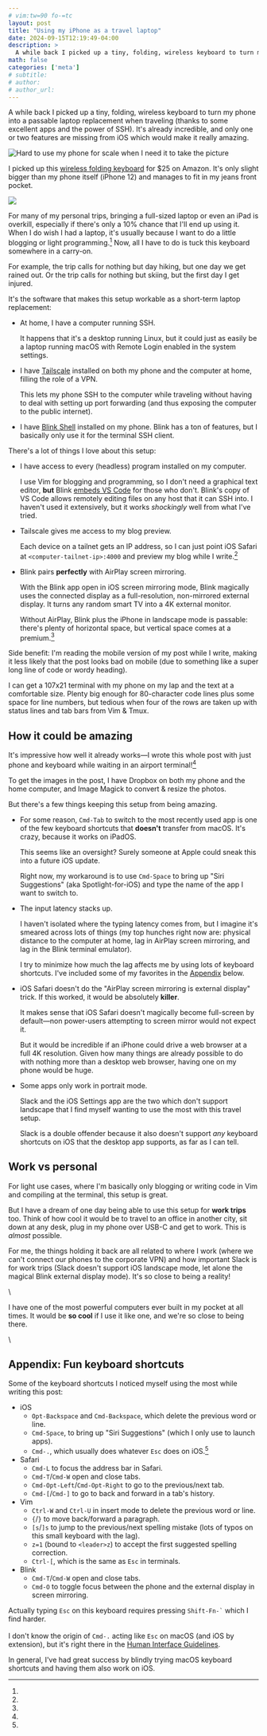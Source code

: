 ```yaml
---
# vim:tw=90 fo-=tc
layout: post
title: "Using my iPhone as a travel laptop"
date: 2024-09-15T12:19:49-04:00
description: >
  A while back I picked up a tiny, folding, wireless keyboard to turn my phone into a passable laptop replacement when traveling. It's already incredible, and only one or two features are missing from iOS which would make it really amazing.
math: false
categories: ['meta']
# subtitle:
# author:
# author_url:
---
```


A while back I picked up a tiny, folding, wireless keyboard to turn my phone into a passable laptop replacement when traveling (thanks to some excellent apps and the power of SSH). It's already incredible, and only one or two features are missing from iOS which would make it really amazing.

![Hard to use my phone for scale when I need it to take the picture](/assets/img/folding-keyboard-vs-airpods.jpg)

I picked up this [wireless folding keyboard][keyboard] for \$25 on Amazon. It's only slight bigger than my phone itself (iPhone 12) and manages to fit in my jeans front pocket.

[keyboard]: https://www.amazon.com/dp/B0BZLMG7SN/

![](/assets/img/folding-keyboard-folded.jpg)

For many of my personal trips, bringing a full-sized laptop or even an iPad is overkill, especially if there's only a 10% chance that I'll end up using it. When I do wish I had a laptop, it's usually because I want to do a little blogging or light programming.[^chance] Now, all I have to do is tuck this keyboard somewhere in a carry-on.

[^chance]:
  For example, the trip calls for nothing but day hiking, but one day we get rained out. Or the trip calls for nothing but skiing, but the first day I get injured.

It's the software that makes this setup workable as a short-term laptop replacement:

- At home, I have a computer running SSH.

  It happens that it's a desktop running Linux, but it could just as easily be a laptop running macOS with Remote Login enabled in the system settings.

- I have [Tailscale] installed on both my phone and the computer at home, filling the role of a VPN.

  This lets my phone SSH to the computer while traveling without having to deal with setting up port forwarding (and thus exposing the computer to the public internet).

- I have [Blink Shell] installed on my phone. Blink has a ton of features, but I basically only use it for the terminal SSH client.

[Tailscale]: https://tailscale.com
[Blink Shell]: https://blink.sh

There's a lot of things I love about this setup:

- I have access to every (headless) program installed on my computer.

  I use Vim for blogging and programming, so I don't need a graphical text editor, **but** Blink [embeds VS Code] for those who don't. Blink's copy of VS Code allows remotely editing files on any host that it can SSH into. I haven't used it extensively, but it works _shockingly_ well from what I've tried.

- Tailscale gives me access to my blog preview.

  Each device on a tailnet gets an IP address, so I can just point iOS Safari at `<computer-tailnet-ip>:4000` and preview my blog while I write.[^mobile-first]

- Blink pairs **perfectly** with AirPlay screen mirroring.

  With the Blink app open in iOS screen mirroring mode, Blink magically uses the connected display as a full-resolution, non-mirrored external display. It turns any random smart TV into a 4K external monitor.

  <!-- TODO(jez) picture of Blink on a TV -->

  Without AirPlay, Blink plus the iPhone in landscape mode is passable: there's plenty of horizontal space, but vertical space comes at a premium.[^retro]

[embeds VS Code]: https://docs.blink.sh/advanced/code#starting-blink-code

[^mobile-first]:
  Side benefit: I'm reading the mobile version of my post while I write, making it less likely that the post looks bad on mobile (due to something like a super long line of code or wordy heading).

[^retro]:
  I can get a 107x21 terminal with my phone on my lap and the text at a comfortable size. Plenty big enough for 80-character code lines plus some space for line numbers, but tedious when four of the rows are taken up with status lines and tab bars from Vim & Tmux.

## How it could be amazing

It's impressive how well it already works—I wrote this whole post with just phone and keyboard while waiting in an airport terminal![^images]

[^images]:
  To get the images in the post, I have Dropbox on both my phone and the home computer, and Image Magick to convert & resize the photos.

But there's a few things keeping this setup from being amazing.

- For some reason, `Cmd-Tab` to switch to the most recently used app is one of the few keyboard shortcuts that **doesn't** transfer from macOS. It's crazy, because it works on iPadOS.

  This seems like an oversight? Surely someone at Apple could sneak this into a future iOS update.

  Right now, my workaround is to use `Cmd-Space` to bring up "Siri Suggestions" (aka Spotlight-for-iOS) and type the name of the app I want to switch to.

- The input latency stacks up.

  I haven't isolated where the typing latency comes from, but I imagine it's smeared across lots of things (my top hunches right now are: physical distance to the computer at home, lag in AirPlay screen mirroring, and lag in the Blink terminal emulator).

  I try to minimize how much the lag affects me by using lots of keyboard shortcuts. I've included some of my favorites in the [Appendix](#appendix-fun-keyboard-shortcuts) below.

- iOS Safari doesn't do the "AirPlay screen mirroring is external display" trick. If this worked, it would be absolutely **killer**.

  It makes sense that iOS Safari doesn't magically become full-screen by default—non power-users attempting to screen mirror would not expect it.

  But it would be incredible if an iPhone could drive a web browser at a full 4K resolution. Given how many things are already possible to do with nothing more than a desktop web browser, having one on my phone would be huge.

- Some apps only work in portrait mode.

  Slack and the iOS Settings app are the two which don't support landscape that I find myself wanting to use the most with this travel setup.

  Slack is a double offender because it also doesn't support _any_ keyboard shortcuts on iOS that the desktop app supports, as far as I can tell.

## Work vs personal

For light use cases, where I'm basically only blogging or writing code in Vim and compiling at the terminal, this setup is great.

But I have a dream of one day being able to use this setup for **work trips** too. Think of how cool it would be to travel to an office in another city, sit down at any desk, plug in my phone over USB-C and get to work. This is _almost_ possible.

For me, the things holding it back are all related to where I work (where we can't connect our phones to the corporate VPN) and how important Slack is for work trips (Slack doesn't support iOS landscape mode, let alone the magical Blink external display mode). It's so close to being a reality!

\

I have one of the most powerful computers ever built in my pocket at all times. It would be **so cool** if I use it like one, and we're so close to being there.

\


## Appendix: Fun keyboard shortcuts

Some of the keyboard shortcuts I noticed myself using the most while writing this post:

- iOS
  - `Opt-Backspace` and `Cmd-Backspace`, which delete the previous word or line.
  - `Cmd-Space`, to bring up "Siri Suggestions" (which I only use to launch apps).
  - `Cmd-.`, which usually does whatever `Esc` does on iOS.[^esc]
- Safari
  - `Cmd-L` to focus the address bar in Safari.
  - `Cmd-T`/`Cmd-W` open and close tabs.
  - `Cmd-Opt-Left`/`Cmd-Opt-Right` to go to the previous/next tab.
  - `Cmd-[`/`Cmd-]` to go to back and forward in a tab's history.
- Vim
  - `Ctrl-W` and `Ctrl-U` in insert mode to delete the previous word or line.
  - `{`/`}` to move back/forward a paragraph.
  - `[s`/`]s` to jump to the previous/next spelling mistake (lots of typos on this small keyboard with the lag).
  - `z=1` (bound to `<leader>z`) to accept the first suggested spelling correction.
  - `Ctrl-[`, which is the same as `Esc` in terminals.
- Blink
  - `Cmd-T`/`Cmd-W` open and close tabs.
  - `Cmd-O` to toggle focus between the phone and the external display in screen mirroring.

[^esc]:
  Actually typing `Esc` on this keyboard requires pressing <code>Shift-Fn-\`</code> which I find harder.\
  \
  I don't know the origin of `Cmd-.` acting like `Esc` on macOS (and iOS by extension), but it's right there in the [Human Interface Guidelines].

[Human Interface Guidelines]: https://developer.apple.com/design/human-interface-guidelines/keyboards/

In general, I've had great success by blindly trying macOS keyboard shortcuts and having them also work on iOS.

